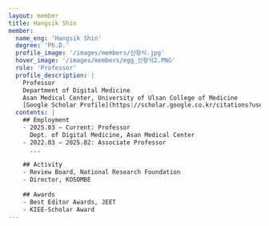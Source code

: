 ```yaml
---
layout: member
title: Hangsik Shin
member:
  name_eng: 'Hangsik Shin'
  degree: 'Ph.D.'
  profile_image: '/images/members/신항식.jpg'
  hover_image: '/images/members/egg_신항식2.PNG'
  role: 'Professor'
  profile_description: |
    Professor  
    Department of Digital Medicine  
    Asan Medical Center, University of Ulsan College of Medicine  
    [Google Scholar Profile](https://scholar.google.co.kr/citations?user=N1MUdi4AAAAJ&hl=en)
  contents: |
    ## Employment  
    - 2025.03 – Current: Professor  
      Dept. of Digital Medicine, Asan Medical Center  
    - 2022.03 – 2025.02: Associate Professor  
      ...  
      
    ## Activity  
    - Review Board, National Research Foundation  
    - Director, KOSOMBE  
      
    ## Awards  
    - Best Editor Awards, JEET  
    - KIEE-Scholar Award
---
```

